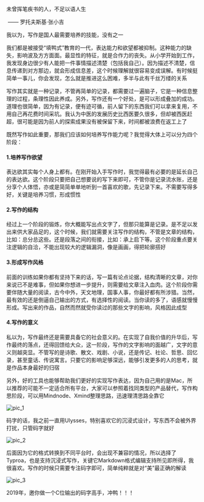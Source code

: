 未曾挥笔疾书的人，不足以语人生

​				—— 罗托夫斯基·张小吉



我以为，写作是国人最需要培养的技能，没有之一



我们都是被接受“填鸭式”教育的一代，表达能力和欲望都被抑制。这种能力的缺失，影响波及方方面面。最显性的特征，就是合作力的丧失。从小学开始到工作，我发现身边很少有人能把一件事情描述清楚（包括我自己）。因为描述不清楚，信息传递到对方那边，就会形成信息差，这个时候理解就很容易变成误解。有时候挺简单一事儿，你会发现，怎么就是推进这么困难，多半与此有千丝万缕的关系



写作其实就是一种记录，不管再简单的记录，都需要过一遍脑子，它是一种信息整理的过程，条理性因此养成。另外，写作还有一个好处，是可以形成叠加的成功。道理也很简单，因为有记录，便有迹可循，前人留下的东西我们可以拿来复用，不用自己再花费时间采坑。我认为中医的发展历史比西医要久很多，但却被西医赶超，很可能是因为前人的探索成果没有被保留下来，时间都被浪费在返工上了



既然写作如此重要，那我们应该如何培养写作能力呢？我觉得大体上可以分为四个阶段：



#### 1.培养写作欲望

表达欲其实每个人身上都有。在刚开始入手写作时，我觉得最有必要的是延长自己的表达欲。这个阶段只要把自己想要说的写下来即可，不管你是记录流水账，还是分享个人体悟，亦或是简简单单地听到一首喜欢的歌，先记录下来。不需要写得多好，关键是培养习惯，形成惯性



#### 2.写作的结构

经过上一个阶段的锻炼，你大概能写出点文字了，但那只能算是记录。是不足以发出来供大家品足的，这个时候，我们就需要关注写作的结构，不管是文章的结构，比如：总分总这些。还是段落之间的衔接，比如：承上启下等。这个阶段重点要关注逻辑的自洽，不能出现较大的逻辑漏洞，像是画画，得把轮廓搭好



#### 3.形成写作风格

前面的训练如果你都有坚持下来的话，写一篇有论点论据，结构清晰的文章，对你来说已不是难事，但如果你想进一步提升，则需要给文章注入血肉。这个阶段你需要伴随大量的阅读，古今中外，天文地理，国事人事，你最好都有所涉猎。当然，最有效的还是倒逼自己输出的方式，有选择性的阅读。当你读的多了，语感就慢慢形成。写出来的作品，自然而然就受你读过的那些文字的影响，风格因此成型



#### 4.写作的意义

私以为，写作最终还是需要具备它的社会意义的。在实现了自我价值的升华后，写作最终的落点，还得回馈给大众，这一阶段，写作的文字影响的面越广，文字的意义则越突显。不管写的是诗歌、散文、戏剧、小说，还是传记、社论、哲思、回忆录，甚至童话、传说寓言。只要它的影响足够深远，能够引发更多的人的思考，就是作品本身最好的归宿



另外，好的工具也能够帮助我们更好的实现写作表达，因为自己用的是Mac，所以推荐的可能不一定适合所有平台，大家可以参照着找同类型的产品替代，写作构思阶段，可以用Mindnode、Xmind整理思路，迅速理清思路全靠它

![pic_1](/Users/x/growing/articles/告诉你，其实写作很简单/imgs/pic_1.png)

码字的话，我之前一直用Ulysses，特别喜欢它的沉浸式设计，写东西不会被外界打扰，只管码字就好



![pic_2](/Users/x/growing/articles/告诉你，其实写作很简单/imgs/pic_2.png)



后面因为它的格式转换到不同平台时，会出现不兼容的情况，所以选择了Typroa，也是支持沉浸式写作，关键它Markdown格式编辑支持所见即所得，我很喜欢。写作的时候只需要专注码字即可，简单纯粹就是对“美”最正确的解读



![pic_3](/Users/x/growing/articles/告诉你，其实写作很简单/imgs/pic_3.png)



2019年，邀你做一个C位输出的码字高手，冲鸭！！！

